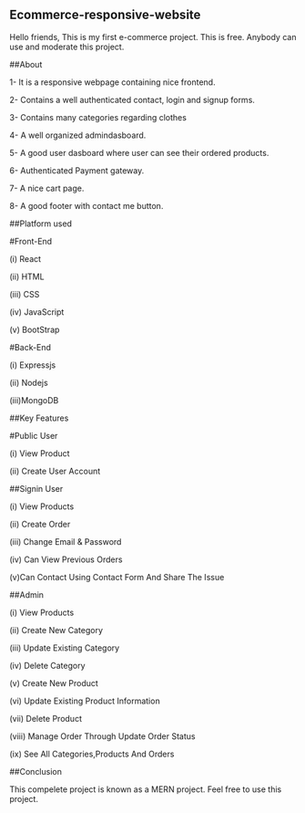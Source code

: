 ## Ecommerce-responsive-website

Hello friends, This is my first e-commerce project. This is free. Anybody can use and moderate this project.

##About

1- It is a responsive webpage containing nice frontend.

2- Contains a well authenticated contact, login and signup forms.

3- Contains many categories regarding clothes

4- A well organized admindasboard.

5- A good user dasboard where user can see their ordered products.

6- Authenticated Payment gateway.

7- A nice cart page.

8- A good footer with contact me button.

##Platform used

#Front-End

(i) React

(ii) HTML

(iii) CSS

(iv) JavaScript

(v) BootStrap

#Back-End

(i) Expressjs

(ii) Nodejs

(iii)MongoDB

##Key Features

#Public User

(i) View Product

(ii) Create User Account

##Signin User

(i) View Products

(ii) Create Order

(iii) Change Email & Password

(iv) Can View Previous Orders

(v)Can Contact Using Contact Form And Share The Issue

##Admin

(i) View Products

(ii) Create New Category

(iii) Update Existing Category

(iv) Delete Category

(v) Create New Product

(vi) Update Existing Product Information

(vii) Delete Product

(viii) Manage Order Through Update Order Status

(ix) See All Categories,Products And Orders

##Conclusion

This compelete project is known as a MERN project. Feel free to use this project.
